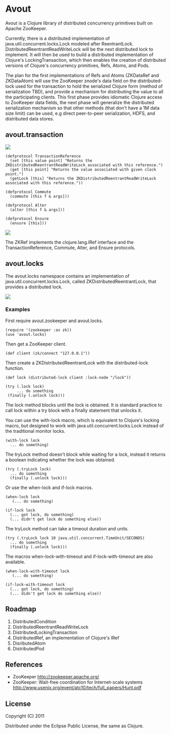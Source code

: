 # Avout

Avout is a Clojure library of distributed concurrency primitives built on Apache ZooKeeper.

Currently, there is a distributed implementation of java.util.concurrent.locks.Lock modeled after ReentrantLock. DistributedReentrantReadWriteLock will be the next distributed lock to implement. It will then be used to build a distributed implementation of Clojure's LockingTransaction, which then enables the creation of distributed versions of Clojure's concurrency primitives, Refs, Atoms, and Pods.

The plan for the first implementations of Refs and Atoms (ZKDataRef and ZKDataAtom) will use the ZooKeeper znode's data field on the distributed-lock used for the transaction to hold the serialized Clojure form (method of serialization TBD), and provide a mechanism for distributing the value to all the participating clients. This first phase provides idiomatic Clojure access to ZooKeeper data fields, the next phase will generalize the distributed serialization mechanism so that other methods (that don't have a 1M data size limit) can be used, e.g direct peer-to-peer serialization, HDFS, and distributed data stores.


## avout.transaction


<img src="https://github.com/liebke/avout/raw/master/docs/images/avout-stm.png" />


    (defprotocol TransactionReference
      (set [this value point] "Returns the ZKDistributedReentrantReadWriteLock associated with this reference.")
      (get [this point] "Returns the value associated with given clock point.")
      (getLock [this] "Returns the ZKDistributedReentrantReadWriteLock associated with this reference."))
      
    (defprotocol Commute
      (commute [this f & args]))

    (defprotocol Alter
      (alter [this f & args]))

    (defprotocol Ensure
      (ensure [this]))

<img src="https://github.com/liebke/avout/raw/master/docs/images/transref.png" />


The ZKRef implements the clojure.lang.IRef interface and the TransactionReference, Commute, Alter, and Ensure protocols.


## avout.locks

The avout.locks namespace contains an implementation of java.util.concurrent.locks.Lock, called ZKDistributedReentrantLock, that provides a distributed lock.

<img src="https://github.com/liebke/avout/raw/master/docs/images/locks.png" />

### Examples


First require avout.zookeeper and avout.locks.

    (require '(zookeeper :as zk))
    (use 'avout.locks)
    
Then get a ZooKeeper client.    

    (def client (zk/connect "127.0.0.1"))
    
Then create a ZKDistributedReentrantLock with the distributed-lock function.

    (def lock (distributed-lock client :lock-node "/lock"))
    
    (try (.lock lock)
         ... do something
	 (finally (.unlock lock)))

The lock method blocks until the lock is obtained. It is standard practice to call lock within a try block with a finally statement that unlocks it.
	 
You can use the with-lock macro, which is equivalent to Clojure's locking macro, but designed to work with java.util.concurrent.locks.Lock instead of the traditional monitor locks.

    (with-lock lock
      ... do something)
      
The tryLock method doesn't block while waiting for a lock, instead it returns a boolean indicating whether the lock was obtained.

    (try (.tryLock lock)
      ... do something
      (finally (.unlock lock)))
      
Or use the when-lock and if-lock macros.

    (when-lock lock
       (... do something)
       
    (if-lock lock
      (... got lock, do something)
      (... didn't get lock do something else))
      
The tryLock method can take a timeout duration and units.

    (try (.tryLock lock 10 java.util.concurrent.TimeUnit/SECONDS)
      ... do something
      (finally (.unlock lock)))

The macros when-lock-with-timeout and if-lock-with-timeout are also available.

    (when-lock-with-timeout lock
       (... do something)
       
    (if-lock-with-timeout lock
      (... got lock, do something)
      (... didn't get lock do something else))



## Roadmap

1. DistributedCondition
2. DistributedReentrantReadWriteLock
3. DistributedLockingTransaction
4. DistributedRef, an implementation of Clojure's IRef
5. DisributedAtom
6. DistributedPod

## References

* ZooKeeper http://zookeeper.apache.org/
* ZooKeeper: Wait-free coordination for Internet-scale systems http://www.usenix.org/event/atc10/tech/full_papers/Hunt.pdf

## License

Copyright (C) 2011 

Distributed under the Eclipse Public License, the same as Clojure.
